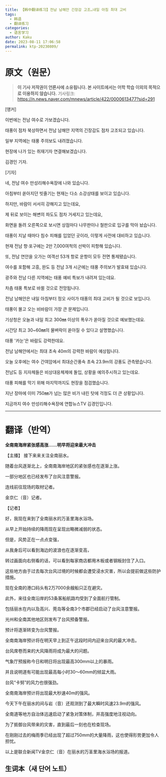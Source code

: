 ```yaml
---
title: 【韩中翻译练习】전남 남해안 긴장감 고조…내일 아침 최대 고비
tags:
  - 韩语
  - 翻译练习
categories:
  - 语言学习
author: Kaku
date: 2023-08-11 17:06:58
permalink: ktp-20230809/
---
```


# 原文（원문）

> **이 기사 저작권이 언론사에 소유됩니다. 본 사이트에서는 어학 학습 이외의 목적으로 이용하지 않습니다.**
> 기사링크: https://n.news.naver.com/mnews/article/422/0000613477?sid=291

<!--more-->

[앵커]

이번에는 전남 여수로 가보겠습니다.

태풍이 점차 북상하면서 전남 남해안 지역의 긴장감도 점차 고조되고 있습니다.

일부 지역에는 태풍 주의보도 내려졌습니다.

현장에 나가 있는 취재기자 연결해보겠습니다.

김경인 기자.

[기자]

네, 전남 여수 만성리해수욕장에 나와 있습니다.

아침부터 쏟아지던 빗줄기는 현재는 다소 소강상태를 보이고 있습니다.

하지만, 바람이 서서히 강해지고 있는데요,

제 뒤로 보이는 해변의 파도도 점차 거세지고 있는데요,

화면을 돌려 오른쪽으로 보시면 상점마다 나무판이나 철판으로 입구를 막아 놨습니다.

태풍이 지날 때마다 침수 피해를 입었던 곳이라, 이렇게 사전에 대비하고 있습니다.

현재 전남 항·포구에는 2만 7,000여척의 선박이 피항해 있습니다.

또, 전남 연안을 오가는 여객선 53개 항로 운항이 모두 전면 통제됐습니다.

여수를 포함해 고흥, 완도 등 전남 3개 시군에는 태풍 주의보가 발효돼 있습니다.

광주와 전남 다른 지역에는 태풍 예비 특보가 내려져 있는데요.

차츰 태풍 특보로 바뀔 것으로 전망됩니다.

전남 남해안은 내일 아침부터 정오 사이가 태풍의 최대 고비가 될 것으로 보입니다.

태풍이 몰고 오는 비바람이 가장 큰 문제입니다.

기상청은 오늘과 내일 최고 300㎜ 이상의 폭우가 쏟아질 것으로 예보했는데요.

시간당 최고 30~60㎜의 물벼락이 쏟아질 수 있다고 설명했습니다.

태풍 '카눈'은 바람도 강력한데요.

전남 남해안에서는 최대 초속 40m의 강력한 바람이 예상됩니다.

오늘 오후에는 여수 간여암에서 최대순간풍속 초속 23.9m의 강풍도 관측됐습니다.

전남도 등 지자체들은 비상대응체제에 돌입, 상황을 예의주시하고 있는데요.

태풍 피해를 막기 위해 마지막까지도 현장을 점검했습니다.

지난 장마에 이미 750㎜가 넘는 많은 비가 내린 탓에 걱정도 더 큰 상황입니다.

지금까지 여수 만성리해수욕장에 연합뉴스TV 김경인입니다.

---

# 翻译（반역）

**全南南海岸紧张感高涨……明早将迎来最大冲击**

【主播】
接下来来关注全南丽水。

随着台风逐渐北上，全南南海岸地区的紧张感也在逐渐上涨。

一部分地区也已经发布了台风注意警报。

连线前往现场的取材记者。

金京仁（音）记者。

【记者】

好，我现在来到了全南丽水的万圣里海水浴场。

从早上开始持续的降雨现在呈现出略微减弱的状态。

但是，风势正在一点点变强，

从我身后可以看到海边的波浪也在逐渐变高，

转过画面向右侧看的话，可以看到每家商店都用木板或者钢板封住了入口。

这些地方由于过去每次台风过境的时候都会遭受浸水灾害，所以会提前做这些防护措施。

现在全南的港口码头有2万7000余艘船只正在避灾。

此外，来往全南沿岸的53条客船航路均受到了全面航行管制。

包括丽水在内以及高兴、莞岛等全南3个市郡已经启动了台风注意警报。

光州和全南其他地区则发布了台风预备警报。

预计将逐渐转变为台风警报。

全南南海岸预计将在明天早上到正午这段时间内迎来台风的最大冲击。

台风席卷而来的大风降雨将成为最大的问题。

气象厅预报称今日和明日将出现最高300mm以上的暴雨。

并且说明道有可能出现最高每小时30～60mm的倾盆大雨。

台风“卡努”的风力也很强劲。

全南南海岸预计将出现最大秒速40m的强风。

今天下午在丽水的间与岩（音）还观测到了最大瞬时风速23.9m的强风。

全南道等地方自治体迅速启动了紧急对策体制，并高强度地注视动向。

为了抵御台风带来的灾害，直到最后一刻也在检查现场。

在刚刚过去的梅雨季已经出现了超过750mm的大量降雨，这也使得形势更加令人担忧。

以上是联合新闻TV金京仁（音）在丽水的万圣里海水浴场的报道。

## 生词本（새 단어 노트）
